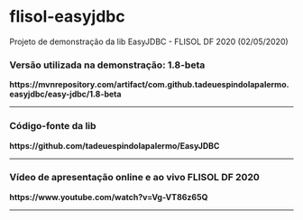 # flisol-easyjdbc
Projeto de demonstração da lib EasyJDBC - FLISOL DF 2020 (02/05/2020)

<h3>Versão utilizada na demonstração: 1.8-beta</h3>
<b> https://mvnrepository.com/artifact/com.github.tadeuespindolapalermo.easyjdbc/easy-jdbc/1.8-beta </b>
<hr>

<h3>Código-fonte da lib</h3>
<b> https://github.com/tadeuespindolapalermo/EasyJDBC </b>
<hr>

<h3>Vídeo de apresentação online e ao vivo FLISOL DF 2020</h2>
<b> https://www.youtube.com/watch?v=Vg-VT86z65Q </b>
<hr>
